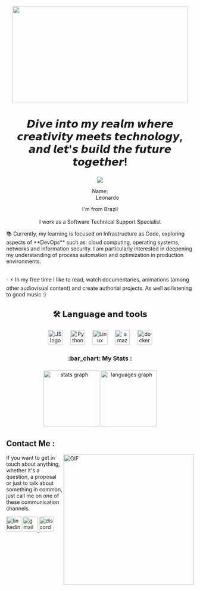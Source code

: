 <div align="center">
  <img height="260" width=470" src="https://media.giphy.com/media/3o6vY6L5NNr67HQW7S/giphy.gif"/>
</div>



<div align="center">

</div>


<h1 align="center">𝘿𝙞𝙫𝙚 𝙞𝙣𝙩𝙤 𝙢𝙮 𝙧𝙚𝙖𝙡𝙢 𝙬𝙝𝙚𝙧𝙚 𝙘𝙧𝙚𝙖𝙩𝙞𝙫𝙞𝙩𝙮 𝙢𝙚𝙚𝙩𝙨 𝙩𝙚𝙘𝙝𝙣𝙤𝙡𝙤𝙜𝙮, 𝙖𝙣𝙙 𝙡𝙚𝙩'𝙨 𝙗𝙪𝙞𝙡𝙙 𝙩𝙝𝙚 𝙛𝙪𝙩𝙪𝙧𝙚 𝙩𝙤𝙜𝙚𝙩𝙝𝙚𝙧!</h1>

###
    
  <div align="center">
    <img src="https://en.bloggif.com/tmp/6c7e32e8a5129f9646536db4af1f03d3/text.gif?1698606268">
</div>
  

<dl>
    <dt align="center">Name:</dt>
    <dd align="center">Leonardo</dd>
</dl>

<p align="center">I'm from Brazil<br><br> I work as a Software Technical Support Specialist <br>
<p>📚 Currently, my learning is focused on Infrastructure as Code, exploring aspects of **DevOps** such as: cloud computing, operating systems, networks and information security. I am particularly interested in deepening my understanding of process automation and optimization in production environments.<p/> 
<br>- ⚡ In my free time I like to read, watch documentaries, animations (among other audiovisual content) and create authorial projects. As well as listening to good music :) </p>

###

<h2 align="center">🛠 𝗟𝗮𝗻𝗴𝘂𝗮𝗴𝗲 𝗮𝗻𝗱 𝘁𝗼𝗼𝗹𝘀</h2>

###

<div align="center">
  <img src="https://cdn.jsdelivr.net/gh/devicons/devicon/icons/javascript/javascript-original.svg" height="40" alt="JS logo"  />
  <img width="12" />
  <img src="https://cdn.jsdelivr.net/gh/devicons/devicon/icons/python/python-original.svg" height="40" alt="Python"  />
  <img width="12" />
   <img src="https://cdn.jsdelivr.net/gh/devicons/devicon/icons/linux/linux-original.svg" height="40" alt="Linux"  />
  <img width="12" />
  <img src="https://cdn.jsdelivr.net/gh/devicons/devicon/icons/amazonwebservices/amazonwebservices-original.svg" height="40" alt="amazonwebservices logo"  />
  <img width="12" />
  <img src="https://cdn.jsdelivr.net/gh/devicons/devicon/icons/docker/docker-plain-wordmark.svg" height="40" alt="docker logo"  />
</div>


<h3 align="center"> :bar_chart: My Stats :</h3>

###

<div align="center">
  <img src="https://github-readme-stats.vercel.app/api?username=leonardovasconceloss&hide_title=false&hide_rank=false&show_icons=true&include_all_commits=true&count_private=true&disable_animations=false&theme=dark&locale=en&hide_border=false&order=1" height="150" alt="stats graph"  />
  <img src="https://github-readme-stats.vercel.app/api/top-langs?username=leonardovasconceloss&locale=en&hide_title=false&layout=compact&card_width=320&langs_count=5&theme=dark&hide_border=false&order=2" height="150" alt="languages graph"  />
</div>

###


## Contact Me :

<p>


<img hight="220" width="350" align="right" alt="GIF" src="https://media.giphy.com/media/SvGFA2WF9IP0WjmzvE/giphy.gif">


If you want to get in touch about anything, whether it's a question, a proposal or just to talk about something in common, just call me on one of these communication channels.

<div align="left">
  <img src="https://img.shields.io/static/v1?message=LinkedIn&logo=linkedin&label=&color=0077B5&logoColor=white&labelColor=&style=for-the-badge" height="40" alt="linkedin logo"  />
  
<a href="leonardovsestudos@gmail.com?subject=Assunto do Email&body=Corpo do email">
    <img src="https://img.shields.io/static/v1?message=Gmail&logo=gmail&label=&color=D14836&logoColor=white&labelColor=&style=for-the-badge" height="40" alt="gmail logo" />
</a>

  <img src="https://img.shields.io/static/v1?message=Discord&logo=discord&label=&color=7289DA&logoColor=white&labelColor=&style=for-the-badge" height="40" alt="discord logo"  />
</div>

###











